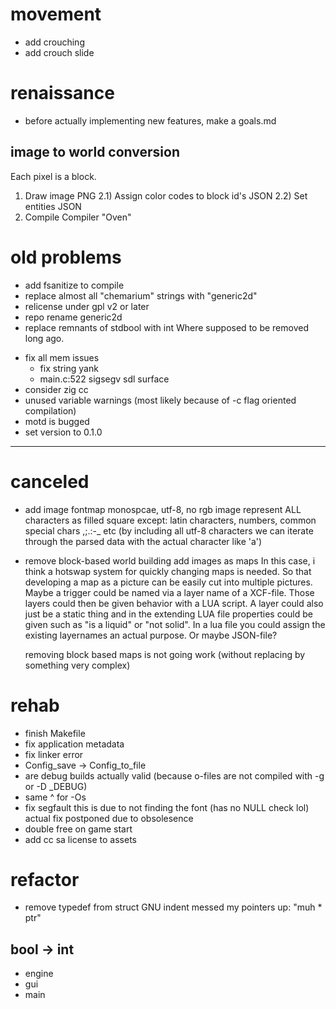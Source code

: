 # movement

- add crouching
- add crouch slide

# renaissance

- before actually implementing new features, make a goals.md

## image to world conversion

Each pixel is a block.
1)   Draw image                        PNG
2.1) Assign color codes to block id's  JSON
2.2) Set entities                      JSON
3)   Compile                           Compiler "Oven"

# old problems

+ add fsanitize to compile
+ replace almost all "chemarium" strings with "generic2d"
+ relicense under gpl v2 or later
+ repo rename generic2d
+ replace remnants of stdbool with int
  Where supposed to be removed long ago.
- fix all mem issues
	+ fix string yank
	- main.c:522 sigsegv sdl surface
- consider zig cc
- unused variable warnings
  (most likely because of -c flag oriented compilation)
- motd is bugged
- set version to 0.1.0

-----

# canceled
+ add image fontmap
  monospcae, utf-8, no rgb image
  represent ALL characters as filled square except:
  latin characters, numbers, common special chars ,;.:-_ etc
  (by including all utf-8 characters we can iterate
  through the parsed data with the actual character like 'a')

+ remove block-based world building
  add images as maps
  In this case, i think a hotswap system for quickly changing
  maps is needed. So that developing a map as a picture can be
  easily cut into multiple pictures.
  Maybe a trigger could be named via a layer name of a XCF-file.
  Those layers could then be given behavior with a LUA script.
  A layer could also just be a static thing and in the extending
  LUA file properties could be given such as "is a liquid" or
  "not solid".
  In a lua file you could assign the existing layernames an
  actual purpose.
  Or maybe JSON-file?
 
  removing block based maps is not going work
  (without replacing by something very complex)

# rehab

+ finish Makefile
+ fix application metadata
+ fix linker error
+ Config_save -> Config_to_file
+ are debug builds actually valid
  (because o-files are not compiled with -g or -D _DEBUG)
+ same ^ for -Os
+ fix segfault
  this is due to not finding the font
  (has no NULL check lol)
  actual fix postponed due to obsolesence
+ double free on game start
+ add cc sa license to assets


# refactor

+ remove typedef from struct
  GNU indent messed my pointers up: "muh * ptr"

## bool -> int

+ engine
+ gui
+ main
